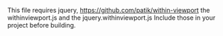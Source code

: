 This file requires jquery, https://github.com/patik/within-viewport the withinviewport.js and the jquery.withinviewport.js
Include those in your project before building.
